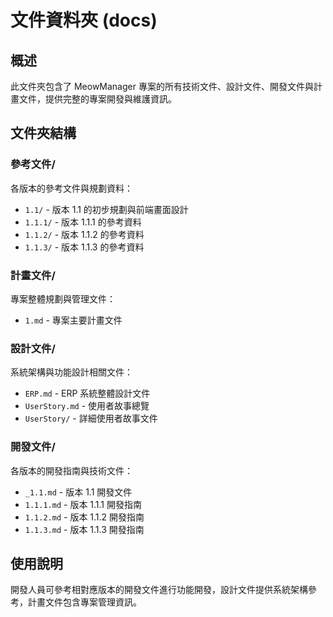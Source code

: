 # 文件資料夾 (docs)

## 概述
此文件夾包含了 MeowManager 專案的所有技術文件、設計文件、開發文件與計畫文件，提供完整的專案開發與維護資訊。

## 文件夾結構

### 參考文件/
各版本的參考文件與規劃資料：
- `1.1/` - 版本 1.1 的初步規劃與前端畫面設計
- `1.1.1/` - 版本 1.1.1 的參考資料
- `1.1.2/` - 版本 1.1.2 的參考資料
- `1.1.3/` - 版本 1.1.3 的參考資料

### 計畫文件/
專案整體規劃與管理文件：
- `1.md` - 專案主要計畫文件

### 設計文件/
系統架構與功能設計相關文件：
- `ERP.md` - ERP 系統整體設計文件
- `UserStory.md` - 使用者故事總覽
- `UserStory/` - 詳細使用者故事文件

### 開發文件/
各版本的開發指南與技術文件：
- `_1.1.md` - 版本 1.1 開發文件
- `1.1.1.md` - 版本 1.1.1 開發指南
- `1.1.2.md` - 版本 1.1.2 開發指南
- `1.1.3.md` - 版本 1.1.3 開發指南

## 使用說明
開發人員可參考相對應版本的開發文件進行功能開發，設計文件提供系統架構參考，計畫文件包含專案管理資訊。
